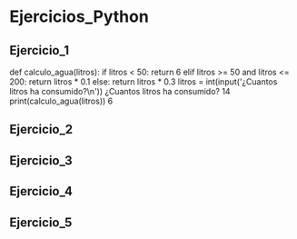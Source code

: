 # Ejercicios_Python

## Ejercicio_1

def calculo_agua(litros):
     if litros < 50:
             return 6
     elif litros >= 50 and litros <= 200:
             return litros * 0.1
     else:
             return litros * 0.3
litros = int(input('¿Cuantos litros ha consumido?\n'))
¿Cuantos litros ha consumido?
14
print(calculo_agua(litros))
6

## Ejercicio_2


## Ejercicio_3


## Ejercicio_4


## Ejercicio_5

